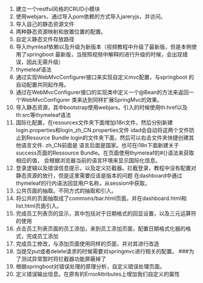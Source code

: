 1. 建立一个restful风格的CRUD小模块
2. 使用webjars，通过导入pom依赖的方式导入jareryjs，并访问。
3. 导入自己的静态资源文件
4. 两种静态资源映射和放置位置的配置。
5. 自定义静态文件存放路径
6. 导入thymleaf依赖以及升级为新版本（视频教程中升级了最新版，但是本例使用了springboot
最新版，当按照视频中解释的进行升级的时候，会出现错误，因此无需升级）
7. thymeleaf语法
8. 通过实现WebMvcConfigurer接口来实现自定义mvc配置，与springboot
的自动配置共同起作用。
9. 通过在WebMvcConfigurer接口的实现类中定义一个@Bean的方法来返回一个WebMvcConfigurer
类来达到同样扩展SpringMvc的效果。
10. 导入静态资源，其中bootstrap使用webjars。引入的时候使用th:href以及th:src等thymeleaf语法
11. 国际化配置，在resources文件夹下面增加i18n文件，然后分别新建login.properties和login_zh_CN.properties文件
idad会自动将这两个文件防止到Resource Bundle login的文件夹下面，然后可以右击文件夹快捷创建其他语言文件.  zh_CN前面是
语言后面是国家。也可在i18n下面新建关于success页面的Ressource Bundle。在页面使用thymeleaf的#{}语法来获取相应的值，
会根据浏览器当前的语言环境来显示国际化信息。
12. 登录逻辑以及错误信息提示，以及定义拦截器。拦截登录，教程中没有配置对静态资源的放行，但是这里需要应该是版本的问题
在dashboard中通过thymeleaf的行内语法回显用户名称，从session中获取。
13. 公共页面的抽取。不同方式的抽取和引入。
14. 将公共的页面抽取成了commons/bar.html页面，并在dashboard.html和list.html页面引入。
15. 完成员工列表页的显示，其中包括对于日期格式的回显设置，以及三元运算符的使用
16. 点击员工列表页面的员工添加，来到员工添加页面，配置日期格式化器的格式，完成员工添加
17. 完成员工修改，与添加页面使用同样的页面，并对其进行改造
18. 当提交put或者delete请求的时候需要对springmvc进行相关的配置。
###为了测试异常暂时将拦截器功能屏蔽掉了
19. 根据springboot对错误处理的原理分析，自定义错误处理页面。
20. 定义错误输出信息。在原有的ErrorAttributes上增加我们自定义的属性

